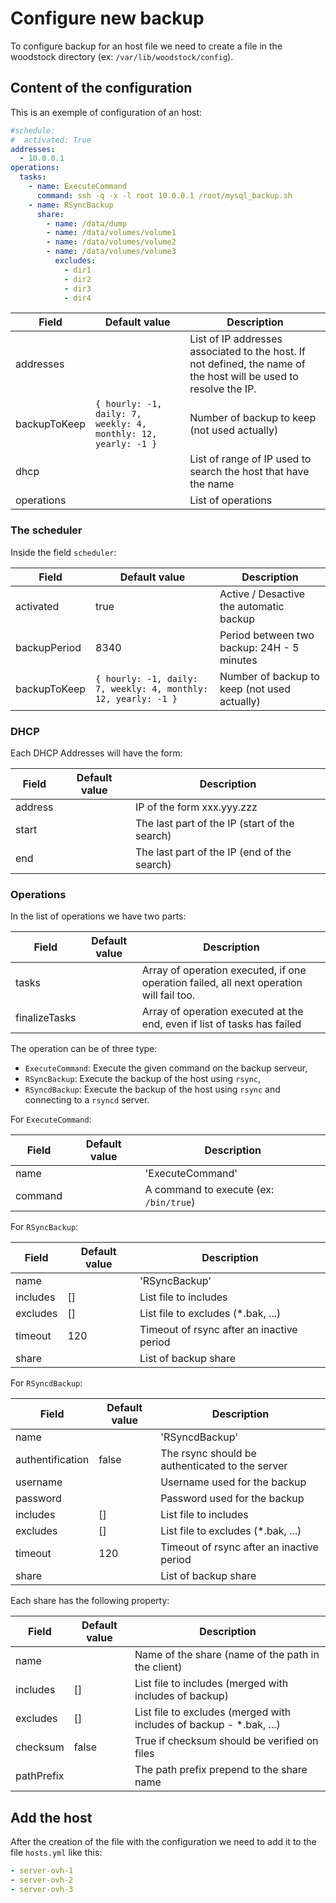 # Configure new backup

To configure backup for an host file we need to create a file in the woodstock directory (ex: `/var/lib/woodstock/config`).

## Content of the configuration

This is an exemple of configuration of an host:

```yaml
#schedule:
#  activated: True
addresses:
  - 10.0.0.1
operations:
  tasks:
    - name: ExecuteCommand
      command: ssh -q -x -l root 10.0.0.1 /root/mysql_backup.sh
    - name: RSyncBackup
      share:
        - name: /data/dump
        - name: /data/volumes/volume1
        - name: /data/volumes/volume2
        - name: /data/volumes/volume3
          excludes:
            - dir1
            - dir2
            - dir3
            - dir4
```

| Field        | Default value                                                  | Description                                                                                                       |
| ------------ | -------------------------------------------------------------- | ----------------------------------------------------------------------------------------------------------------- |
| addresses    |                                                                | List of IP addresses associated to the host. If not defined, the name of the host will be used to resolve the IP. |
| backupToKeep | `{ hourly: -1, daily: 7, weekly: 4, monthly: 12, yearly: -1 }` | Number of backup to keep (not used actually)                                                                      |
| dhcp         |                                                                | List of range of IP used to search the host that have the name                                                    |
| operations   |                                                                | List of operations                                                                                                |

### The scheduler

Inside the field `scheduler`:

| Field        | Default value                                                  | Description                                  |
| ------------ | -------------------------------------------------------------- | -------------------------------------------- |
| activated    | true                                                           | Active / Desactive the automatic backup      |
| backupPeriod | 8340                                                           | Period between two backup: 24H - 5 minutes   |
| backupToKeep | `{ hourly: -1, daily: 7, weekly: 4, monthly: 12, yearly: -1 }` | Number of backup to keep (not used actually) |

### DHCP

Each DHCP Addresses will have the form:

| Field   | Default value | Description                                   |
| ------- | ------------- | --------------------------------------------- |
| address |               | IP of the form xxx.yyy.zzz                    |
| start   |               | The last part of the IP (start of the search) |
| end     |               | The last part of the IP (end of the search)   |

### Operations

In the list of operations we have two parts:

| Field         | Default value | Description                                                                               |
| ------------- | ------------- | ----------------------------------------------------------------------------------------- |
| tasks         |               | Array of operation executed, if one operation failed, all next operation will fail too. |
| finalizeTasks |               | Array of operation executed at the end, even if list of tasks has  failed            |

The operation can be of three type:

- `ExecuteCommand`: Execute the given command on the backup serveur,
- `RSyncBackup`: Execute the backup of the host using `rsync`,
- `RSyncdBackup`: Execute the backup of the host using `rsync` and connecting to a `rsyncd` server.

For `ExecuteCommand`:

| Field   | Default value | Description                            |
| ------- | ------------- | -------------------------------------- |
| name    |               | 'ExecuteCommand'                       |
| command |               | A command to execute (ex: `/bin/true`) |

For `RSyncBackup`:

| Field    | Default value | Description                               |
| -------- | ------------- | ----------------------------------------- |
| name     |               | 'RSyncBackup'                             |
| includes | []            | List file to includes                     |
| excludes | []            | List file to excludes (\*.bak, ...)       |
| timeout  | 120           | Timeout of rsync after an inactive period |
| share    |               | List of backup share                      |

For `RSyncdBackup`:

| Field            | Default value | Description                                     |
| ---------------- | ------------- | ----------------------------------------------- |
| name             |               | 'RSyncdBackup'                                  |
| authentification | false         | The rsync should be authenticated to the server |
| username         |               | Username used for the backup                    |
| password         |               | Password used for the backup                    |
| includes         | []            | List file to includes                           |
| excludes         | []            | List file to excludes (\*.bak, ...)             |
| timeout          | 120           | Timeout of rsync after an inactive period       |
| share            |               | List of backup share                            |

Each share has the following property:

| Field      | Default value | Description                                                          |
| ---------- | ------------- | -------------------------------------------------------------------- |
| name       |               | Name of the share (name of the path in the client)                   |
| includes   | []            | List file to includes (merged with includes of backup)               |
| excludes   | []            | List file to excludes (merged with includes of backup - \*.bak, ...) |
| checksum   | false         | True if checksum should be verified on files                         |
| pathPrefix |               | The path prefix prepend to the share name                            |

## Add the host

After the creation of the file with the configuration we need to add it to the file `hosts.yml` like this:

```yaml
- server-ovh-1
- server-ovh-2
- server-ovh-3
```
